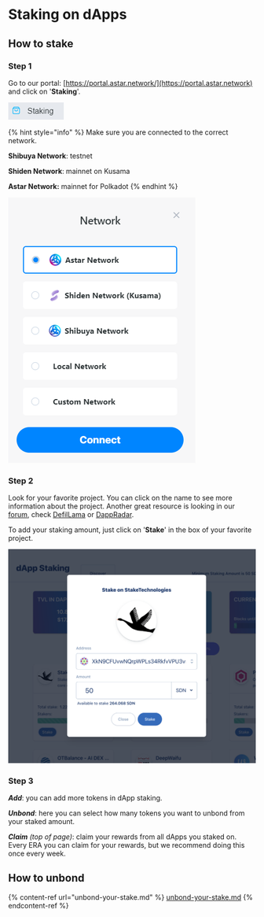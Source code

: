 # Staking on dApps

## How to stake

### Step 1

Go to our portal: [https://portal.astar.network/](https://portal.astar.network) and click on '**Staking**'.

![](<../../.gitbook/assets/image (123) (1) (1).png>)

{% hint style="info" %}
Make sure you are connected to the correct network.

**Shibuya Network**: testnet

**Shiden Network**: mainnet on Kusama

**Astar Network:** mainnet for Polkadot
{% endhint %}

![Select the network you want to stake on](<../../.gitbook/assets/image (131) (1).png>)

### Step 2

Look for your favorite project. You can click on the name to see more information about the project. Another great resource is looking in our [forum](https://forum.astar.network), check [DefilLama](https://defillama.com/chain/) or [DappRadar](https://www.dappradar.com).

To add your staking amount, just click on '**Stake**' in the box of your favorite project.

![](<../../.gitbook/assets/Screenshot 2022-01-05 at 6.57.14 PM.png>)

### Step 3

_**Add**_: you can add more tokens in dApp staking.

_**Unbond**_: here you can select how many tokens you want to unbond from your staked amount.

_**Claim** (top of page)_: claim your rewards from all dApps you staked on. Every ERA you can claim for your rewards, but we recommend doing this once every week.

## How to unbond

{% content-ref url="unbond-your-stake.md" %}
[unbond-your-stake.md](unbond-your-stake.md)
{% endcontent-ref %}
